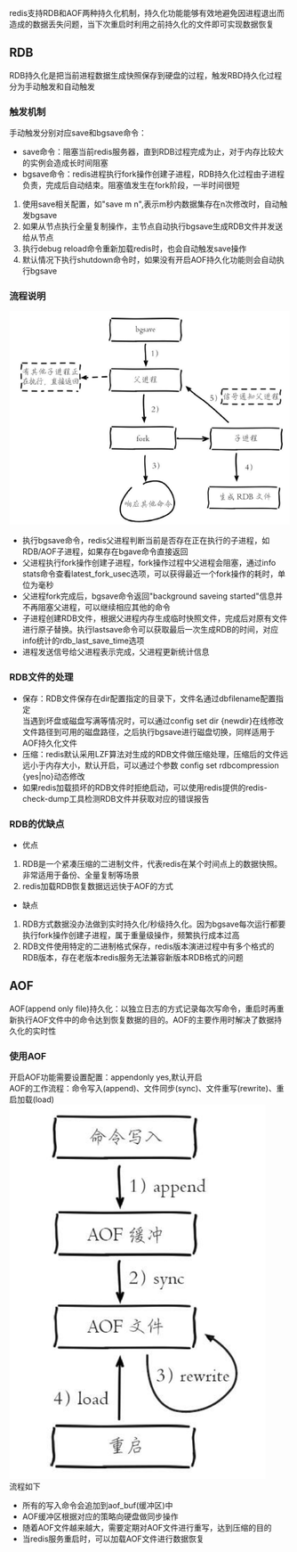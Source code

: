 redis支持RDB和AOF两种持久化机制，持久化功能能够有效地避免因进程退出而造成的数据丢失问题，当下次重启时利用之前持久化的文件即可实现数据恢复  
## RDB  
RDB持久化是把当前进程数据生成快照保存到硬盘的过程，触发RBD持久化过程分为手动触发和自动触发  
### 触发机制  
手动触发分别对应save和bgsave命令：
+ save命令：阻塞当前redis服务器，直到RDB过程完成为止，对于内存比较大的实例会造成长时间阻塞  
+ bgsave命令：redis进程执行fork操作创建子进程，RDB持久化过程由子进程负责，完成后自动结束。阻塞值发生在fork阶段，一半时间很短  
1. 使用save相关配置，如"save m n",表示m秒内数据集存在n次修改时，自动触发bgsave  
2. 如果从节点执行全量复制操作，主节点自动执行bgsave生成RDB文件并发送给从节点  
3. 执行debug reload命令重新加载redis时，也会自动触发save操作  
4. 默认情况下执行shutdown命令时，如果没有开启AOF持久化功能则会自动执行bgsave  
### 流程说明  
![title](https://raw.githubusercontent.com/liujinxi931204/image/master/gitnote/2020/09/18/1600416227834-1600416227895.png)  
+ 执行bgsave命令，redis父进程判断当前是否存在正在执行的子进程，如RDB/AOF子进程，如果存在bgave命令直接返回  
+ 父进程执行fork操作创建子进程，fork操作过程中父进程会阻塞，通过info stats命令查看latest_fork_usec选项，可以获得最近一个fork操作的耗时，单位为毫秒  
+ 父进程fork完成后，bgsave命令返回"background saveing started"信息并不再阻塞父进程，可以继续相应其他的命令  
+ 子进程创建RDB文件，根据父进程内存生成临时快照文件，完成后对原有文件进行原子替换。执行lastsave命令可以获取最后一次生成RDB的时间，对应info统计的rdb_last_save_time选项  
+ 进程发送信号给父进程表示完成，父进程更新统计信息  
### RDB文件的处理  
+ 保存：RDB文件保存在dir配置指定的目录下，文件名通过dbfilename配置指定  
当遇到坏盘或磁盘写满等情况时，可以通过config set dir {newdir}在线修改文件路径到可用的磁盘路径，之后执行bgsave进行磁盘切换，同样适用于AOF持久化文件  
+ 压缩：redis默认采用LZF算法对生成的RDB文件做压缩处理，压缩后的文件远远小于内存大小，默认开启，可以通过个参数 config set rdbcompression {yes|no}动态修改  
+ 如果redis加载损坏的RDB文件时拒绝启动，可以使用redis提供的redis-check-dump工具检测RDB文件并获取对应的错误报告  
### RDB的优缺点  
+ 优点  
1. RDB是一个紧凑压缩的二进制文件，代表redis在某个时间点上的数据快照。非常适用于备份、全量复制等场景  
2. redis加载RDB恢复数据远远快于AOF的方式  
+ 缺点  
1. RDB方式数据没办法做到实时持久化/秒级持久化。因为bgsave每次运行都要执行fork操作创建子进程，属于重量级操作，频繁执行成本过高  
2. RDB文件使用特定的二进制格式保存，redis版本演进过程中有多个格式的RDB版本，存在老版本redis服务无法兼容新版本RDB格式的问题  
## AOF  
AOF(append only file)持久化：以独立日志的方式记录每次写命令，重启时再重新执行AOF文件中的命令达到恢复数据的目的。AOF的主要作用时解决了数据持久化的实时性  
### 使用AOF  
开启AOF功能需要设置配置：appendonly yes,默认开启  
AOF的工作流程：命令写入(append)、文件同步(sync)、文件重写(rewrite)、重启加载(load)  
![title](https://raw.githubusercontent.com/liujinxi931204/image/master/gitnote/2020/09/21/1600674526274-1600674526319.png)   
流程如下  
+ 所有的写入命令会追加到aof_buf(缓冲区)中  
+ AOF缓冲区根据对应的策略向硬盘做同步操作  
+ 随着AOF文件越来越大，需要定期对AOF文件进行重写，达到压缩的目的  
+ 当redis服务重启时，可以加载AOF文件进行数据恢复  












